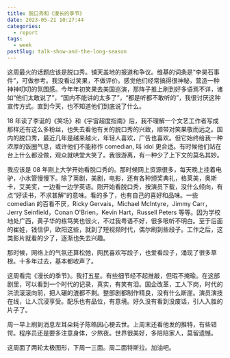 ```yaml
---
title: 脱口秀和《漫长的季节》
date: 2023-05-21 10:27:44
categories:
  - report
tags:
  - week
postSlug: talk-show-and-the-long-season
---
```


这周最火的话题应该是脱口秀。铺天盖地的报道和争议。维基的词条是“李昊石事件”，可做参考。我没看过笑果，不做评价。感觉他们经常搞得很神秘，营造一种神神叨叨的氛围感。今年年初笑果去美国巡演，那阵子推上刷到好多语焉不详，诸如“他们太敢说了”，“国内不能讲的太多了”，“都是听都不敢听的”，我很讨厌这种宣传方式。直到今天，也不知道他们到底说了什么。

18 年读了李诞的《笑场》和《宇宙超度指南》后，我不理解一个文艺工作者写成那样还有这么多粉丝，也失去看他有关的脱口秀的兴致，顺带对笑果敬而远之。国内的脱口秀，最近几年是越来越火，年轻人喜欢，广告也喜欢。但它始终给我一种浓厚的饭圈气息，或许他们不能称作 comedian, 叫 idol 更合适。有时候他们站在台上什么都没做，观众就哄堂大笑了。我很游离，有一种少了上下文的莫名其妙。

我应该是 08 年刚上大学开始看脱口秀的。那时候网上资源很多，每天晚上挂着电驴，小水管慢慢下。除了英剧，美剧，电影，还有各种颁奖典礼，格莱美，奥斯卡，艾美奖，一边看一边学英语。刚开始看脱口秀，按演员下载，没什么倾向，有点“好读书，不求甚解”的意味。看的多了，也有自己的喜好和品味。一些 comedian 的百看不厌，Ricky Gervais，Michael McIntyre，Jimmy Carr，Jerry Seinfield，Conan O'Brien，Kevin Hart，Russell Peters 等等。因为学校地处广西，黄子华的栋笃笑也很火，不过我粤语不好，很多哏听不明白。至于后面的崔娃，钱信伊，欧阳这些，就到了短视频时代，偶尔刷到些段子。工作之后，这类影片就看的少了，逐渐也失去兴趣。

那时候，网络上的气氛还算松弛，网民喜欢写段子，也爱看段子，涌现了很多草根。十多年过去，基本都收声了。

这周看完《漫长的季节》。我打五星。有些细节经不起推敲，但瑕不掩瑜。在这部剧里，可以看到一个时代的记录，真实，有笑有泪。国企改革，工人下岗，时代的洪流滚滚向前，把人碾的渣都不剩。整部剧都制作精良，没有什么断崖。演员演技在线，让人沉浸享受。配乐也有品位，有意境。好久没有看到没废话，引人入胜的片子了。

周一早上刷到消息左耳朵耗子陈皓因心梗去世。上周末还看他发的推特，有些错愕。程序员还是要多注意身体，少熬夜。世界很美好，多陪陪家人，莫留遗憾。

这周面了两轮太极图形，下周一三面。周二面特斯拉。加油吧。
